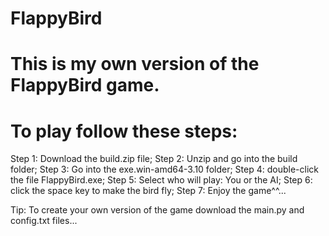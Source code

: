 # FlappyBird
# This is my own version of the FlappyBird game.
# To play follow these steps:
Step 1: Download the build.zip file;
Step 2: Unzip and go into the build folder;
Step 3: Go into the exe.win-amd64-3.10 folder;
Step 4: double-click the file FlappyBird.exe;
Step 5: Select who will play: You or the AI;
Step 6: click the space key to make the bird fly;
Step 7: Enjoy the game^^...

Tip: To create your own version of the game download the main.py and config.txt files...
